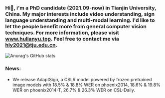 ### Hi👋, i'm a PhD candidate (2021.09-now) in Tianjin University, China. My major interests include video understanding, sign language understanding and multi-modal learning. I'd like to let the people benefit more from general computer vision techniques. For more information, please visit www.hulianyu.top. Feel free to contact me via hly2021@tju.edu.cn.

![Anurag's GitHub stats](https://github-readme-stats.vercel.app/api?username=hulianyuyy&hide=commits,prs,contribs)

### News:
- We release AdaptSign, a CSLR model powered by frozen pretrained image models with 18.5% & 18.8% WER on phoenix2014, 18.6% & 19.8% WER on phoenix2014-T, 26.7% & 26.3% WER on CSL-Daily.
